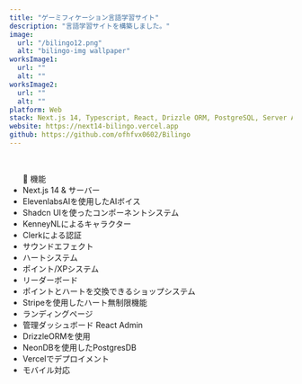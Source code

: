 ```yaml
---
title: "ゲーミフィケーション言語学習サイト"
description: "言語学習サイトを構築しました。"
image:
  url: "/bilingo12.png"
  alt: "bilingo-img wallpaper"
worksImage1:
  url: ""
  alt: ""
worksImage2:
  url: ""
  alt: ""
platform: Web
stack: Next.js 14, Typescript, React, Drizzle ORM, PostgreSQL, Server Actions, Stripe, ShadcnUI, Tailwind, Clerk, NeonDB, Vercel
website: https://next14-bilingo.vercel.app
github: https://github.com/ofhfvx0602/Bilingo
---
```

<br>
<ul>
  🔳 機能
  <li>Next.js 14 & サーバー</li>
  <li>ElevenlabsAIを使用したAIボイス</li>
  <li>Shadcn UIを使ったコンポーネントシステム</li>
  <li>KenneyNLによるキャラクター</li>
  <li>Clerkによる認証</li>
  <li>サウンドエフェクト</li>
  <li>ハートシステム</li>
  <li>ポイント/XPシステム</li>
  <li>リーダーボード</li>
  <li>ポイントとハートを交換できるショップシステム</li>
  <li>Stripeを使用したハート無制限機能</li>
  <li>ランディングページ</li>
  <li>管理ダッシュボード React Admin</li>
  <li>DrizzleORMを使用</li>
  <li>NeonDBを使用したPostgresDB</li>
  <li>Vercelでデプロイメント</li>
  <li>モバイル対応</li>
</ul>


